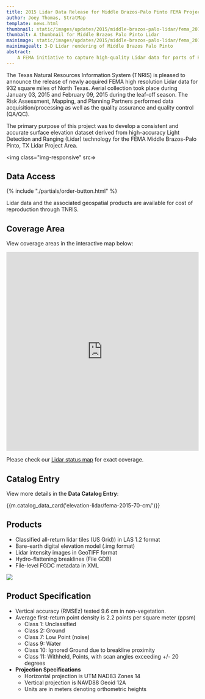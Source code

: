 ```yaml
---
title: 2015 Lidar Data Release for Middle Brazos-Palo Pinto FEMA Project
author: Joey Thomas, StratMap
template: news.html
thumbnail: static/images/updates/2015/middle-brazos-palo-lidar/fema_2015_60cm_middle_brazos_palo_pinto_th.jpg
thumbalt: A thumbnail for Middle Brazos Palo Pinto Lidar
mainimage: static/images/updates/2015/middle-brazos-palo-lidar/fema_2015_60cm_middle_brazos_palo_pinto_overview.jpg
mainimagealt: 3-D Lidar rendering of Middle Brazos Palo Pinto
abstract:
    A FEMA initiative to capture high-quality Lidar data for parts of Palo Pinto, Stephens, Hood, Johnson, Erath, Eastland, and Somervell Counties
---
```


The Texas Natural Resources Information System (TNRIS) is pleased to announce the release of newly acquired FEMA high resolution Lidar data for 932 square miles of North Texas. Aerial collection took place during January 03, 2015 and February 09, 2015 during the leaf-off season. The Risk Assessment, Mapping, and Planning Partners performed data acquisition/processing  as well as the  quality assurance and quality control (QA/QC).

The primary purpose of this project was to develop a consistent and accurate surface elevation dataset derived from high-accuracy Light Detection and Ranging (Lidar) technology for the FEMA Middle Brazos-Palo Pinto, TX Lidar Project Area.

<img class="img-responsive" src=>

## Data Access
<div class="media">
  <div class="media-left">
    {% include "./partials/order-button.html" %}
  </div>
  <div class="media-body">
    <p>Lidar data and the associated geospatial products are available for cost of reproduction through TNRIS.</p>
  </div>
</div>

## Coverage Area

View coverage areas in the interactive map below:

<iframe width="100%" height="520" frameborder="0" src="https://tnris.cartodb.com/viz/d698a32c-87b6-11e5-9eed-0ecfd53eb7d3/embed_map" allowfullscreen webkitallowfullscreen mozallowfullscreen oallowfullscreen msallowfullscreen></iframe>

Please check our [Lidar status map](http://tnris.maps.arcgis.com/apps/Viewer/index.html?appid=3a5712b6cc36472f8036446e7b49c52d) for exact coverage. 

## Catalog Entry

View more details in the **Data Catalog Entry**:

{{m.catalog_data_card('elevation-lidar/fema-2015-70-cm/')}}

## Products
- Classified all-return lidar tiles (US Grid)) in LAS 1.2 format
- Bare-earth digital elevation model (.img format)
- Lidar intensity images in GeoTIFF format 
- Hydro-flattening breaklines (File GDB)
- File-level FGDC metadata in XML


<img class="img-responsive" src="{{m.link('static/images/updates/2015/middle-brazos-palo-lidar/fema_2015_60cm_middle_brazos_palo_pinto_2.jpg')}}">

## Product Specification
- Vertical accuracy (RMSEz) tested 9.6 cm in non-vegetation. 
- Average first-return point density is  2.2 points per square meter (ppsm)
  * Class 1: Unclassified
  * Class 2: Ground
  * Class 7: Low Point (noise)
  * Class 9: Water
  * Class 10: Ignored Ground due to breakline proximity
  * Class 11: Withheld, Points, with scan angles exceeding +/- 20 degrees	
- **Projection Specifications**
  + Horizontal projection is UTM NAD83  Zones 14
  + Vertical projection is NAVD88 Geoid 12A
  + Units are in meters denoting orthometric heights





